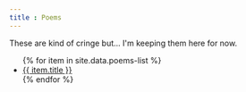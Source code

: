 ```yaml
---
title : Poems
---
```


These are kind of cringe but... I'm keeping them here for now.

<ul>
   {% for item in site.data.poems-list %}
      <li><a href="{{ item.link }}">{{ item.title }}</a></li>
   {% endfor %}
</ul>

